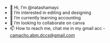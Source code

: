 - 👋 Hi, I’m @natashamayc
- 👀 I’m interested in editing and designing
- 🌱 I’m currently learning accounting
- 💞️ I’m looking to collaborate on canva
- 📫 How to reach me, chat me in my gmail acc - camacho.abm.dccs@gmail.com

<!---
natashamayc/natashamayc is a ✨ special ✨ repository because its `README.md` (this file) appears on your GitHub profile.
You can click the Preview link to take a look at your changes.
--->
